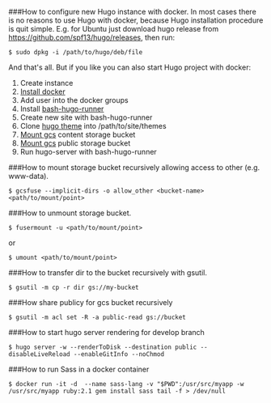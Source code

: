 ###How to configure new Hugo instance with docker.
In most cases there is no reasons to use Hugo with docker, because Hugo installation procedure is quit simple. E.g. for Ubuntu just download hugo release from https://github.com/spf13/hugo/releases, then run:
```
$ sudo dpkg -i /path/to/hugo/deb/file
``` 
And that's all.
But if you like you can also start Hugo project with docker:

1. Create instance
1. [Install docker](https://docs.docker.com/engine/installation/)
1. Add user into the docker groups
1. Install [bash-hugo-runner](https://github.com/Unsolemn/bash-hugo-runner)
1. Create new site with bash-hugo-runner
1. Clone [hugo theme](https://github.com/Unsolemn/motofans-catalog-hugo-theme) into /path/to/site/themes
1. [Mount gcs](https://cloud.google.com/compute/docs/disks/gcs-buckets) content storage bucket
1. [Mount gcs](https://cloud.google.com/compute/docs/disks/gcs-buckets) public storage bucket
1. Run hugo-server with bash-hugo-runner


###How to mount storage bucket recursively allowing access to other (e.g. www-data).
```
$ gcsfuse --implicit-dirs -o allow_other <bucket-name> <path/to/mount/point>
```
###How to unmount storage bucket.
```
$ fusermount -u <path/to/mount/point>
```
or
```
$ umount <path/to/mount/point>
```
###How to transfer dir to the bucket recursively with gsutil.
```
$ gsutil -m cp -r dir gs://my-bucket
```
###How share publicy for gcs bucket recursively
```
$ gsutil -m acl set -R -a public-read gs://bucket
``` 
###How to start hugo server rendering for develop branch
```
$ hugo server -w --renderToDisk --destination public --disableLiveReload --enableGitInfo --noChmod
```
###How to run Sass in a docker container
```
$ docker run -it -d  --name sass-lang -v "$PWD":/usr/src/myapp -w /usr/src/myapp ruby:2.1 gem install sass tail -f > /dev/null
```
